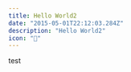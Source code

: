 ```yaml
---
title: Hello World2
date: "2015-05-01T22:12:03.284Z"
description: "Hello World2"
icon: "🦥"
---
```


test